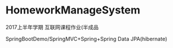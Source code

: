 # HomeworkManageSystem
2017上半年学期 互联网课程作业(半成品

SpringBootDemo/SpringMVC+Spring+Spring Data JPA(hibernate)
